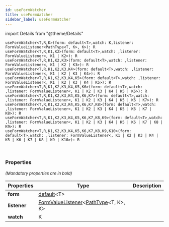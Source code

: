 ```yaml
---
id: useFormWatcher
title: useFormWatcher
sidebar_label: useFormWatcher
---
```


import Details from "@theme/Details"


```tsx
useFormWatcher<T,R,K>(form: default<T>,watch: K,listener: FormValueListener<PathType<T, K>, K>): R
useFormWatcher<T,R,K1,K2>(form: default<T>,watch: ,listener: FormValueListener<, K1 | K2>): R
useFormWatcher<T,R,K1,K2,K3>(form: default<T>,watch: ,listener: FormValueListener<, K1 | K2 | K3>): R
useFormWatcher<T,R,K1,K2,K3,K4>(form: default<T>,watch: ,listener: FormValueListener<, K1 | K2 | K3 | K4>): R
useFormWatcher<T,R,K1,K2,K3,K4,K5>(form: default<T>,watch: ,listener: FormValueListener<, K1 | K2 | K3 | K4 | K5>): R
useFormWatcher<T,R,K1,K2,K3,K4,K5,K6>(form: default<T>,watch: ,listener: FormValueListener<, K1 | K2 | K3 | K4 | K5 | K6>): R
useFormWatcher<T,R,K1,K2,K3,K4,K5,K6,K7>(form: default<T>,watch: ,listener: FormValueListener<, K1 | K2 | K3 | K4 | K5 | K6 | K7>): R
useFormWatcher<T,R,K1,K2,K3,K4,K5,K6,K7,K8>(form: default<T>,watch: ,listener: FormValueListener<, K1 | K2 | K3 | K4 | K5 | K6 | K7 | K8>): R
useFormWatcher<T,R,K1,K2,K3,K4,K5,K6,K7,K8,K9>(form: default<T>,watch: ,listener: FormValueListener<, K1 | K2 | K3 | K4 | K5 | K6 | K7 | K8 | K9>): R
useFormWatcher<T,R,K1,K2,K3,K4,K5,K6,K7,K8,K9,K10>(form: default<T>,watch: ,listener: FormValueListener<, K1 | K2 | K3 | K4 | K5 | K6 | K7 | K8 | K9 | K10>): R
```
<br/>



### Properties

<font size="2"><i>(Mandatory properties are in bold)</i></font>

| Properties | Type | Description |
| --------- | ---- | ----------- |
| **form** | [default](/framework-api/classes/FormService.md)<T\> |  |
| **listener** | [FormValueListener](/framework-api/types/FormValueListener.md)<[PathType](/framework-api/types/PathType.md)<T, K\>, K\> |  |
| **watch** | K |  |


